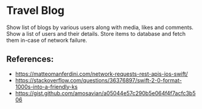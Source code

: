 # Travel Blog

Show list of blogs by various users along with media, likes and comments.
Show a list of users and their details.
Store items to database and fetch them in-case of network failure.

## References: 

- https://matteomanferdini.com/network-requests-rest-apis-ios-swift/
- https://stackoverflow.com/questions/36376897/swift-2-0-format-1000s-into-a-friendly-ks
- https://gist.github.com/amosavian/a05044e57c290b5e064f4f7acfc3b506
